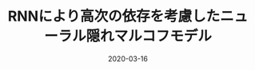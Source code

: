 ---
title: "RNNにより高次の依存を考慮したニューラル隠れマルコフモデル"
authors: <b>平岡 達也</b>, 高瀬 翔, 内海 慶, 欅 惇志, 岡崎 直観
collection: publications
category: nonref
date: 2020-03-16
venue: '言語処理学会第26回年次大会 (NLP2020), pp. 1332-1335'
paperurl: 'https://www.anlp.jp/proceedings/annual_meeting/2020/pdf_dir/P6-5.pdf'
en: 
award: 
---